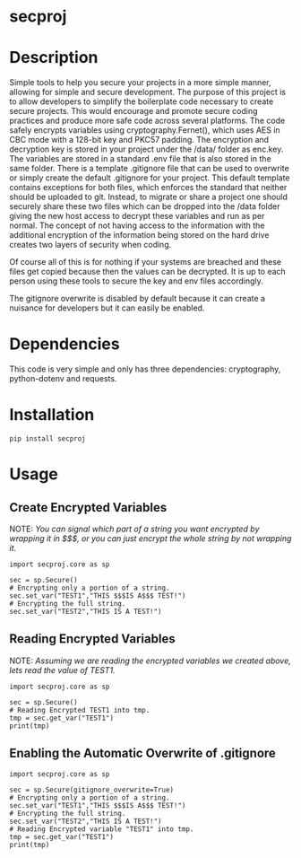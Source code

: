 # secproj
# Description
Simple tools to help you secure your projects in a more simple manner, allowing for simple and secure development.
The purpose of this project is to allow developers to simplify the boilerplate code necessary to create secure projects.
This would encourage and promote secure coding practices and produce more safe code across several platforms.
The code safely encrypts variables using cryptography.Fernet(), which uses AES in CBC mode with a 128-bit key and PKC57 padding.
The encryption and decryption key is stored in your project under the /data/ folder as enc.key.
The variables are stored in a standard .env file that is also stored in the same folder.
There is a template .gitignore file that can be used to overwrite or simply create the default .gitignore for your project.
This default template contains exceptions for both files, which enforces the standard that neither should be uploaded to git.
Instead, to migrate or share a project one should securely share these two files which can be dropped into the /data folder
giving the new host access to decrypt these variables and run as per normal. The concept of not having access to the information
with the additional encryption of the information being stored on the hard drive creates two layers of security when coding.

Of course all of this is for nothing if your systems are breached and these files get copied because then the values can be decrypted.
It is up to each person using these tools to secure the key and env files accordingly.

The gitignore overwrite is disabled by default because it can create a nuisance for developers but it can easily be enabled.
# Dependencies
This code is very simple and only has three dependencies: cryptography, python-dotenv and requests.
# Installation
```
pip install secproj
```
# Usage
## Create Encrypted Variables
NOTE: _You can signal which part of a string you want encrypted by wrapping it in $$$, or you can just encrypt the whole string by not wrapping it._
```
import secproj.core as sp

sec = sp.Secure()
# Encrypting only a portion of a string.
sec.set_var("TEST1","THIS $$$IS A$$$ TEST!")
# Encrypting the full string.
sec.set_var("TEST2","THIS IS A TEST!")

```
## Reading Encrypted Variables
NOTE: _Assuming we are reading the encrypted variables we created above, lets read the value of TEST1._
```
import secproj.core as sp

sec = sp.Secure()
# Reading Encrypted TEST1 into tmp.
tmp = sec.get_var("TEST1")
print(tmp)
```
## Enabling the Automatic Overwrite of .gitignore
```
import secproj.core as sp

sec = sp.Secure(gitignore_overwrite=True)
# Encrypting only a portion of a string.
sec.set_var("TEST1","THIS $$$IS A$$$ TEST!")
# Encrypting the full string.
sec.set_var("TEST2","THIS IS A TEST!")
# Reading Encrypted variable "TEST1" into tmp.
tmp = sec.get_var("TEST1")
print(tmp)
```